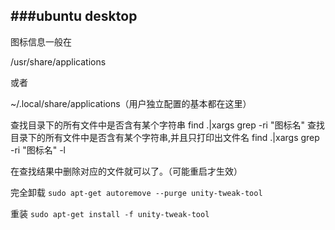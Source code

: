 
###ubuntu desktop
 ----
图标信息一般在

/usr/share/applications

或者

~/.local/share/applications（用户独立配置的基本都在这里）



查找目录下的所有文件中是否含有某个字符串 
find .|xargs grep -ri "图标名" 
查找目录下的所有文件中是否含有某个字符串,并且只打印出文件名 
find .|xargs grep -ri "图标名" -l


在查找结果中删除对应的文件就可以了。（可能重启才生效）

完全卸载
	`sudo apt-get autoremove --purge unity-tweak-tool`

重装
	`sudo apt-get install -f unity-tweak-tool`


